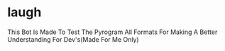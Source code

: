 # laugh
This Bot Is Made To Test The Pyrogram All Formats For Making A Better Understanding For Dev's(Made For Me Only)
